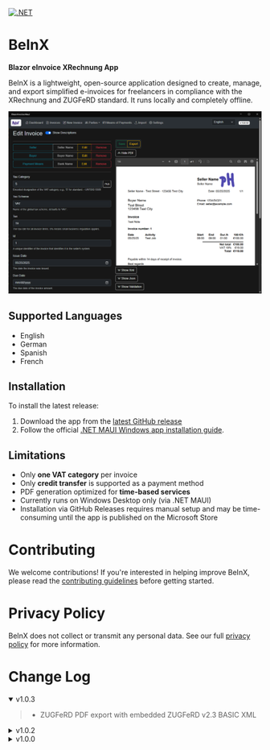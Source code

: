 [![.NET](https://github.com/ipax77/BeInX/actions/workflows/dotnet.yml/badge.svg)](https://github.com/ipax77/BeInX/actions/workflows/dotnet.yml)

# BeInX
**Blazor eInvoice XRechnung App**

BeInX is a lightweight, open-source application designed to create, manage, and export simplified e-invoices for freelancers in compliance with the XRechnung and ZUGFeRD standard. It runs locally and completely offline.

<img src="images/beinx_inv.png" alt="beinx" />

## Supported Languages
* English
* German
* Spanish
* French

## Installation
To install the latest release:
1. Download the app from the  [latest GitHub release](https://github.com/ipax77/beinx/releases/latest) 
2. Follow the official [.NET MAUI Windows app installation guide](https://learn.microsoft.com/en-us/dotnet/maui/windows/deployment/publish-cli#installing-the-app).

## Limitations
* Only **one VAT category** per invoice
* Only **credit transfer** is supported as a payment method
* PDF generation optimized for **time-based services**
* Currently runs on Windows Desktop only (via .NET MAUI)
* Installation via GitHub Releases requires manual setup and may be time-consuming until the app is published on the Microsoft Store

# Contributing

We welcome contributions! If you're interested in helping improve BeInX, please read the [contributing guidelines](./CONTRIBUTING.md) before getting started.

# Privacy Policy
BeInX does not collect or transmit any personal data. See our full [privacy policy](./PRIVACY_POLICY.md) for more information.

# Change Log

<details open="open"><summary>v1.0.3</summary>

>- ZUGFeRD PDF export with embedded ZUGFeRD v2.3 BASIC XML

</details>

<details><summary>v1.0.2</summary>

>- Add ZUGFeRD PDF export (PDF/A3b)
>- Fix Invoice Lines ux
>- Invoice Lines import with Clear/Parse buttons
>- Update msix cert

</details>

<details><summary>v1.0.0</summary>

>- Repository initialized

</details>

